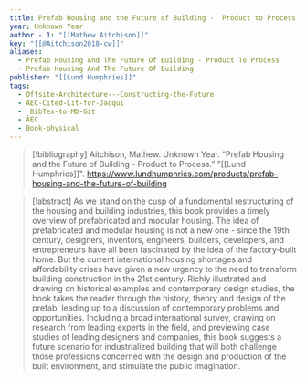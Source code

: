 ```yaml
---
title: Prefab Housing and the Future of Building -  Product to Process
year: Unknown Year
author - 1: "[[Mathew Aitchison]]"
key: "[[@Aitchison2018-cw]]"
aliases:
  - Prefab Housing And The Future Of Building - Product To Process
  - Prefab Housing And The Future Of Building
publisher: "[[Lund Humphries]]"
tags:
  - Offsite-Architecture---Constructing-the-Future
  - AEC-Cited-Lit-for-Jacqui
  - _BibTex-to-MD-Git
  - AEC
  - Book-physical
---
```


> [!bibliography]
> Aitchison, Mathew. Unknown Year. “Prefab Housing and the Future of Building -  Product to Process.” "[[Lund Humphries]]". https://www.lundhumphries.com/products/prefab-housing-and-the-future-of-building

> [!abstract]
> As we stand on the cusp of a fundamental restructuring of the housing and building industries, this book provides a timely overview of prefabricated and modular housing. The idea of prefabricated and modular housing is not a new one -  since the 19th century, designers, inventors, engineers, builders, developers, and entrepreneurs have all been fascinated by the idea of the factory-built home. But the current international housing shortages and affordability crises have given a new urgency to the need to transform building construction in the 21st century. Richly illustrated and drawing on historical examples and contemporary design studies, the book takes the reader through the history, theory and design of the prefab, leading up to a discussion of contemporary problems and opportunities. Including a broad international survey, drawing on research from leading experts in the field, and previewing case studies of leading designers and companies, this book suggests a future scenario for industrialized building that will both challenge those professions concerned with the design and production of the built environment, and stimulate the public imagination.